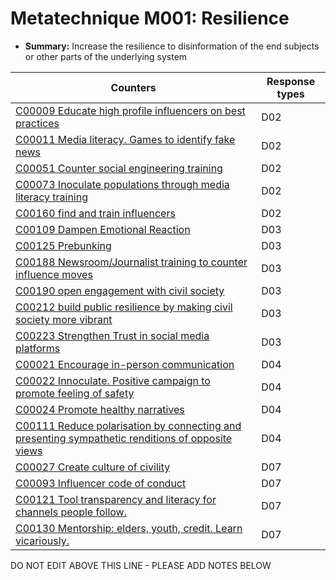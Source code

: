 # Metatechnique M001: Resilience

* **Summary:** Increase the resilience to disinformation of the end subjects or other parts of the underlying system


| Counters | Response types |
| -------- | -------------- |
| [C00009 Educate high profile influencers on best practices](../../generated_pages/counters/C00009.md) | D02 |
| [C00011 Media literacy. Games to identify fake news](../../generated_pages/counters/C00011.md) | D02 |
| [C00051 Counter social engineering training](../../generated_pages/counters/C00051.md) | D02 |
| [C00073 Inoculate populations through media literacy training](../../generated_pages/counters/C00073.md) | D02 |
| [C00160 find and train influencers](../../generated_pages/counters/C00160.md) | D02 |
| [C00109 Dampen Emotional Reaction](../../generated_pages/counters/C00109.md) | D03 |
| [C00125 Prebunking](../../generated_pages/counters/C00125.md) | D03 |
| [C00188 Newsroom/Journalist training to counter influence moves](../../generated_pages/counters/C00188.md) | D03 |
| [C00190 open engagement with civil society](../../generated_pages/counters/C00190.md) | D03 |
| [C00212 build public resilience by making civil society more vibrant](../../generated_pages/counters/C00212.md) | D03 |
| [C00223 Strengthen Trust in social media platforms](../../generated_pages/counters/C00223.md) | D03 |
| [C00021 Encourage in-person communication](../../generated_pages/counters/C00021.md) | D04 |
| [C00022 Innoculate. Positive campaign to promote feeling of safety](../../generated_pages/counters/C00022.md) | D04 |
| [C00024 Promote healthy narratives](../../generated_pages/counters/C00024.md) | D04 |
| [C00111 Reduce polarisation by connecting and presenting sympathetic renditions of opposite views](../../generated_pages/counters/C00111.md) | D04 |
| [C00027 Create culture of civility](../../generated_pages/counters/C00027.md) | D07 |
| [C00093 Influencer code of conduct](../../generated_pages/counters/C00093.md) | D07 |
| [C00121 Tool transparency and literacy for channels people follow.](../../generated_pages/counters/C00121.md) | D07 |
| [C00130 Mentorship: elders, youth, credit. Learn vicariously.](../../generated_pages/counters/C00130.md) | D07 |



DO NOT EDIT ABOVE THIS LINE - PLEASE ADD NOTES BELOW